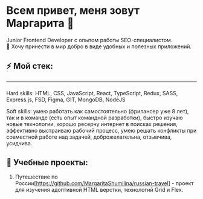 # Всем привет, меня зовут Маргарита 👋

Junior Frontend Developer с опытом работы SEO-специалистом.\
:crossed_fingers: Хочу принести в мир добро в виде удобных и полезных приложений.

## ⚡ Мой стек:<hr>

Hard skills: HTML, CSS, JavaScript, React, TypeScript, Redux, SASS, Express.js, FSD, Figma, GIT, MongoDB, NodeJS 

Soft skills: умею работать как самостоятельно (фрилансер уже 8 лет), так и в команде (есть опыт командной разработки), быстро изучаю новые технологии, хорошо ресерчу интернет в поисках решения, эффективно выстраиваю рабочий процесс, умею решать конфликты при совместной работе над задачей, доброжелательна, отзывчива, усидчива.

## 🌱 Учебные проекты:

1. Путешествие по России[https://github.com/MargaritaShumilina/russian-travel] - проект для изучения адоптивной HTML верстки, технологий Grid и Flex.



<!--
**MargaritaShumilina/MargaritaShumilina** is a ✨ _special_ ✨ repository because its `README.md` (this file) appears on your GitHub profile.

Here are some ideas to get you started:

- 🔭 I’m currently working on ...
- 🌱 I’m currently learning ...
- 👯 I’m looking to collaborate on ...
- 🤔 I’m looking for help with ...
- 💬 Ask me about ...
- 📫 How to reach me: ...
- 😄 Pronouns: ...
- ⚡ Fun fact: ...
-->
